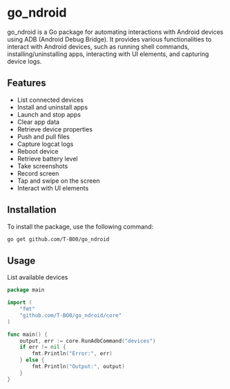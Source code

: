 # go_ndroid

go_ndroid is a Go package for automating interactions with Android devices using ADB (Android Debug Bridge). It provides various functionalities to interact with Android devices, such as running shell commands, installing/uninstalling apps, interacting with UI elements, and capturing device logs.

## Features

- List connected devices
- Install and uninstall apps
- Launch and stop apps
- Clear app data
- Retrieve device properties
- Push and pull files
- Capture logcat logs
- Reboot device
- Retrieve battery level
- Take screenshots
- Record screen
- Tap and swipe on the screen
- Interact with UI elements

## Installation

To install the package, use the following command:

```sh
go get github.com/T-BO0/go_ndroid
```

## Usage

List available devices

```go
package main

import (
    "fmt"
    "github.com/T-BO0/go_ndroid/core"
)

func main() {
    output, err := core.RunAdbCommand("devices")
    if err != nil {
        fmt.Println("Error:", err)
    } else {
        fmt.Println("Output:", output)
    }
}
```
